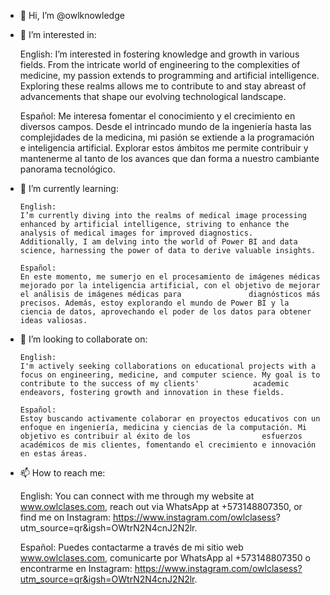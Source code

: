 - 👋 Hi, I’m @owlknowledge
- 👀 I’m interested in:

    English:
    I’m interested in fostering knowledge and growth in various fields. From the intricate world of engineering to the complexities of medicine, my passion extends to programming and         artificial intelligence. Exploring these realms allows me to contribute to and stay abreast of advancements that shape our evolving technological landscape.

    Español:
    Me interesa fomentar el conocimiento y el crecimiento en diversos campos. Desde el intrincado mundo de la ingeniería hasta las complejidades de la medicina, mi pasión se extiende a       la programación e inteligencia artificial. Explorar estos ámbitos me permite contribuir y mantenerme al tanto de los avances que dan forma a nuestro cambiante panorama tecnológico.

- 🌱 I’m currently learning:

      English:
      I’m currently diving into the realms of medical image processing enhanced by artificial intelligence, striving to enhance the analysis of medical images for improved diagnostics.         Additionally, I am delving into the world of Power BI and data science, harnessing the power of data to derive valuable insights.

      Español:
      En este momento, me sumerjo en el procesamiento de imágenes médicas mejorado por la inteligencia artificial, con el objetivo de mejorar el análisis de imágenes médicas para               diagnósticos más precisos. Además, estoy explorando el mundo de Power BI y la ciencia de datos, aprovechando el poder de los datos para obtener ideas valiosas.
  
- 💞️ I’m looking to collaborate on:

      English:
      I'm actively seeking collaborations on educational projects with a focus on engineering, medicine, and computer science. My goal is to contribute to the success of my clients'            academic endeavors, fostering growth and innovation in these fields.

      Español:
      Estoy buscando activamente colaborar en proyectos educativos con un enfoque en ingeniería, medicina y ciencias de la computación. Mi objetivo es contribuir al éxito de los                esfuerzos académicos de mis clientes, fomentando el crecimiento e innovación en estas áreas.

- 📫 How to reach me:

    English:
    You can connect with me through my website at www.owlclases.com, reach out via WhatsApp at +573148807350, or find me on Instagram: https://www.instagram.com/owlclasess?            utm_source=qr&igsh=OWtrN2N4cnJ2N2lr.

    Español:
    Puedes contactarme a través de mi sitio web www.owlclases.com, comunicarte por WhatsApp al +573148807350 o encontrarme en Instagram: https://www.instagram.com/owlclasess?utm_source=qr&igsh=OWtrN2N4cnJ2N2lr.


<!---
owlknowledge/owlknowledge is a ✨ special ✨ repository because its `README.md` (this file) appears on your GitHub profile.
You can click the Preview link to take a look at your changes.
--->
